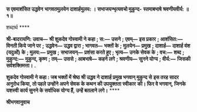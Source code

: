 **स एवमाशंसित उद्धवेन** **भागवतमुलयेन दाशार्हमुलय: ।** **सभाजयन्भृत्यवचो मुकुन्द-** **स्तमाबभाषे श्रवणीयवीर्य: ॥ १॥** 

शब्दार्थ **** 

**श्री-बादरायणि: उवाच—** **श्री शुकदेव गोस्वामी ने कहा** **; स:—** **उसने** **; एवम्—** **इस प्रकार** **; आशंसित:—** **विनती किये जाने पर** **;** **उद्धवेन—** **उद्धव द्वारा** **; भागवत—** **भक्तों के** **; मुलयेन—** **प्रमुख** **; दाशार्ह—** **दाशार्ह वंश (यदुओं) के** **; मुलय:—** **प्रमुख** **;** **सभाजयन्—** **प्रशंसा करते हुए** **; भृत्य—** **उनके सेवक के** **; वच:—** **शब्द** **; मुकुन्द:—** **मुकुन्द, कृष्ण** **; तम्—** **उससे** **; आबभाषे—** **कहने लगे** **; श्रवणीय—** **सुनने योग्य** **; वीर्य:—** **जिसकी सर्वशक्तिमत्ता।** **.** 

**शुकदेव गोस्वामी ने कहा : जब भक्तों में श्रेष्ठ श्री उद्धव ने दाशार्ह प्रमुख भगवान् मुकुन्द से** **इस तरह सादर अनुरोध किया, तो पहले उन्होंने अपने सेवक के कथन की उपयुक्तता स्वीकार** **की। फिर वे भगवान्, जिनके यशस्वी कार्य सुनने के सर्वाधिक योग्य हैं, उन्हें बतलाने लगे।** **** 

**श्रीभगवानुवाच** 